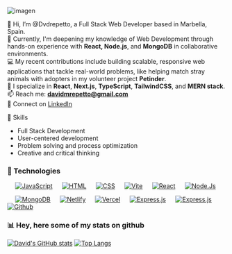 ![imagen](https://media.licdn.com/dms/image/v2/D4D16AQGEG0gBXDHlVA/profile-displaybackgroundimage-shrink_350_1400/B4DZXSNMJ.HIAY-/0/1742988429226?e=1748476800&v=beta&t=RmQUEIxuv7PxENfm9NHgmwjvY9UVHN4knkkulIKAjJc)

👋 Hi, I’m @Dvdrepetto, a Full Stack Web Developer based in Marbella, Spain.  
🌱 Currently, I'm deepening my knowledge of Web Development through hands-on experience with **React, Node.js**, and **MongoDB** in collaborative environments.  
💻 My recent contributions include building scalable, responsive web applications that tackle real-world problems, like helping match stray animals with adopters in my volunteer project **Petinder**.  
🔧 I specialize in **React**, **Next.js**, **TypeScript**, **TailwindCSS**, and **MERN stack**.  
📫 Reach me: **davidmrepetto@gmail.com**  
🔗 Connect on [LinkedIn](https://www.linkedin.com/in/davidrepetto1/)


🧠 Skills
 - Full Stack Development
 - User-centered development
 - Problem solving and process optimization
 - Creative and critical thinking

### 🚀 Technologies 
<p align="left"> 
 &emsp;
  <a href="https://developer.mozilla.org/en-US/docs/Web/JavaScript" target="_blank"> <img alt="JavaScript" src="https://img.shields.io/badge/JavaScript-%23F7DF1E.svg?logo=javascript&logoColor=black"></a>
 &emsp; 
  <a href="https://developer.mozilla.org/es/docs/Web/HTML" target="_blank"> <img alt="HTML" src="https://img.shields.io/badge/HTML5-%23E34F26.svg?logo=html5&logoColor=white"></a>   
  &emsp;
  <a href="https://www.w3schools.com/css/" target="_blank"><img alt="CSS" src="https://img.shields.io/badge/CSS-%231572B6.svg?logo=css3&logoColor=white"></a>
 &emsp;
  <a href="https://vitejs.dev/" target="_blank"> <img alt="Vite" src="https://img.shields.io/badge/Vite-B73BFE.svg?style=flat&logo=vite&logoColor=FFD62E"/></a>
 &emsp;
  <a href="https://react.dev/"><img alt="React" src="https://img.shields.io/badge/React-20232A?logo=react&logoColor=61DAFB"></a>
  &emsp;
  <a href="https://nodejs.org"><img alt="Node.Js" src="https://img.shields.io/badge/Node.js-43853D?logo=node.js&logoColor=white"></a>
</p>
<p align="left"> 
&emsp;
  <a href="https://www.mongodb.com/"><img alt="MongoDB" src="https://img.shields.io/badge/-MongoDB-13aa52?style=flat&logo=mongodb&logoColor=white"></a>     
&emsp;
  <a href="https://www.netlify.com/"><img alt="Netlify" src="https://img.shields.io/badge/Netlify-1F3293.svg?logo=netlify&logoColor=white"></a>
  &emsp;
  <a href="https://vercel.com/"><img alt="Vercel" src="https://img.shields.io/badge/Vercel-000000.svg?logo=vercel&logoColor=white"></a>
 &emsp;
  <a href="https://expressjs.com"><img alt="Express.js" src="https://img.shields.io/badge/Express.js-43853D?logo=express&logoColor=white&color=%230E1117"></a>
  &emsp;
  <a href="https://nextjs.org/"><img alt="Express.js" src="https://img.shields.io/badge/Next.js-43853D?logo=next&logoColor=white&color=%230E1117"></a>
 &emsp;
 <a href="https://github.com/"><img alt="Github" src="https://img.shields.io/badge/GitHub-%23327FC7.svg?style=flat&llogo=github&logoColor=white"></a>
</p>

### 📊 Hey, here some of my stats on github

 [![David's GitHub stats](https://github-readme-stats.vercel.app/api?username=Dvdrepetto&theme=tokyonight&hide_border=true)](https://github.com/Dvdrepetto/github-readme-stats)
[![Top Langs](https://github-readme-stats.vercel.app/api/top-langs/?username=Dvdrepetto&layout=compact&theme=tokyonight&hide_border=true)](https://github.com/Dvdrepetto/github-readme-stats)


<!---
Dvdrepetto/Dvdrepetto is a ✨ special ✨ repository because its `README.md` (this file) appears on your GitHub profile.
You can click the Preview link to take a look at your changes.
--->
